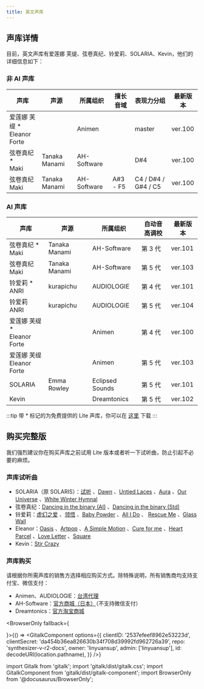```yaml
---
title: 英文声库
---
```


## 声库详情

目前，英文声库有爱莲娜 芙缇、弦卷真纪、铃爱莉、SOLARIA、Kevin，他们的详细信息如下：

### 非 AI 声库

| 声库 | 声源 | 所属组织 | 擅长音域 | 表现力分组 | 最新版本 |
| --- | --- | --- | --- | --- | --- |
| 爱莲娜 芙缇 * <br/> Eleanor Forte | | Animen |  | master | ver.100 |
| 弦卷真纪 * <br/> Maki | Tanaka Manami | AH-Software |  | D#4 | ver.100 |
| 弦卷真纪 <br/> Maki | Tanaka Manami | AH-Software | A#3 - F5 | C4 / D#4 / G#4 / C5 | ver.100 |

### AI 声库

| 声库 | 声源 | 所属组织 | 自动音高调校 | 最新版本 |
| --- | --- | --- | --- | --- |
| 弦卷真纪 * <br/> Maki | Tanaka Manami | AH-Software | 第 3 代 | ver.101 |
| 弦卷真纪 <br/> Maki | Tanaka Manami | AH-Software | 第 5 代 | ver.103 |
| 铃爱莉 * <br/> ANRI | kurapichu | AUDIOLOGIE | 第 4 代 | ver.101 |
| 铃爱莉 <br/> ANRI | kurapichu | AUDIOLOGIE | 第 5 代 | ver.104 |
| 爱莲娜 芙缇 * <br/> Eleanor Forte |  | Animen | 第 4 代 | ver.100 |
| 爱莲娜 芙缇 <br/> Eleanor Forte |  | Animen | 第 5 代 | ver.103 |
| SOLARIA | Emma Rowley | Eclipsed Sounds | 第 5 代 | ver.101 |
| Kevin |  | Dreamtonics | 第 5 代 | ver.102 |

:::tip
带 * 标记的为免费提供的 Lite 声库，你可以在 [这里](../../download/voice.md) 下载
:::

## 购买完整版

我们强烈建议你在购买声库之前试用 Lite 版本或者听一下试听曲，防止引起不必要的麻烦。

### 声库试听曲

 * SOLARIA（原 SOLARIS）：[试听](https://www.bilibili.com/video/BV1X541137s8) 、[Dawn](https://www.bilibili.com/video/BV1UL411L72x) 、[Untied Laces](https://www.bilibili.com/video/BV1Db4y1n72w) 、[Aura](https://www.bilibili.com/video/BV1fL411j7VE) 、[Our Universe](https://www.bilibili.com/video/BV1kq4y117hY) 、[White Winter Hymnal](https://www.bilibili.com/video/BV1vY411p7Kw)
 * 弦卷真纪：[Dancing in the binary (AI)](https://www.bilibili.com/video/BV1wX4y1w7y8) 、[Dancing in the binary (Std)](https://www.bilibili.com/video/BV1Lg411u7qG)
 * 铃爱莉：[虚幻之爱](https://www.bilibili.com/video/BV1CQ4y1B7P8) 、[领悟](https://www.bilibili.com/video/BV1534y1U7sj) 、[Baby Powder](https://www.bilibili.com/video/BV1NU4y1g7UL) 、[All I Do](https://www.bilibili.com/video/BV1z44y1e7fm) 、 [Rescue Me](https://www.bilibili.com/video/BV12Y411x75n) 、[Glass Wall](https://www.bilibili.com/video/BV1Sb4y1t7or)
 * Eleanor：[Oasis](https://www.bilibili.com/video/BV1Lq4y137pP) 、[Artpop](https://www.bilibili.com/video/BV13b4y1b7CP) 、[A Simple Motion](https://www.bilibili.com/video/BV12r4y1k75b) 、[Cure for me](https://www.bilibili.com/video/BV1EZ4y1977r) 、[Heart Parcel](https://www.bilibili.com/video/BV1NS4y1u7B4) 、[Love Letter](https://www.bilibili.com/video/BV1Xb4y1n77b) 、[Square](https://www.bilibili.com/video/BV1w44y1j7DV)
 * Kevin：[Stir Crazy](https://www.bilibili.com/video/BV1ub4y177ss)

### 声库购买

请根据你所需声库的销售方选择相应购买方式。除特殊说明，所有销售商均支持支付宝、微信支付：

  * Animen、AUDIOLOGIE：[台湾代理](https://www.anicute.com/)
  * AH-Software：[官方商城（日本）](https://www.ah-soft.com/product/series.html#synth-v)（不支持微信支付）
  * Dreamtonics：[官方淘宝商城](https://dreamtonics-cn.taobao.com/)

<BrowserOnly fallback={<div></div>}>{() => <GitalkComponent options={{
    clientID: '2537efeef8962e53223d',
    clientSecret: 'da454b36ea826630b34f708d39992fd962726a39',
    repo: 'synthesizer-v-r2-docs',
    owner: 'linyuansup',
    admin: ['linyuansup'],
    id: decodeURI(location.pathname),
    }} />}
</BrowserOnly>

import Gitalk from 'gitalk';
import 'gitalk/dist/gitalk.css';
import GitalkComponent from 'gitalk/dist/gitalk-component';
import BrowserOnly from '@docusaurus/BrowserOnly';
